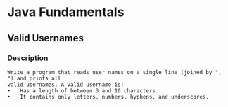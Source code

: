 # Java Fundamentals

## Valid Usernames

### Description
    Write a program that reads user names on a single line (joined by ", ") and prints all
    valid usernames. A valid username is: 
    •	Has a length of between 3 and 16 characters.
    •	It contains only letters, numbers, hyphens, and underscores.